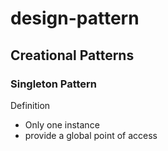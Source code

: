 # design-pattern

## Creational Patterns

### Singleton Pattern

Definition

- Only one instance
- provide a global point of access
